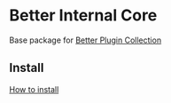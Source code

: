 # Better Internal Core
Base package for [Better Plugin Collection](https://github.com/techno-dwarf-works/)

## Install
[How to install](https://github.com/uurha/BetterPluginCollection/wiki/How-to-install)
